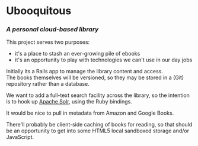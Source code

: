 # Ubooquitous

### _A personal cloud-based library_

This project serves two purposes:

* it's a place to stash an ever-growing pile of ebooks
* it's an opportunity to play with technologies we can't use in our day jobs

Initially its a Rails app to manage the library content and access.  
The books themselves will be versioned, so they may be stored in a (Git) repository rather than a database.  

We want to add a full-text search facility across the library, so the intention is to hook up [Apache Solr][Solr], using the Ruby bindings.  

It would be nice to pull in metadata from Amazon and Google Books.

There'll probably be client-side caching of books for reading, so that should be an opportunity to get into some HTML5 local sandboxed storage and/or JavaScript.

[Solr]: http://lucene.apache.org/solr/
